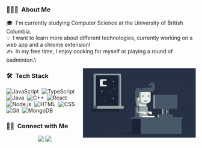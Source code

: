 <!-- ## 👋 &nbsp;Hey there! I'm Kevin-->

### 👨🏻‍💻 &nbsp;About Me

🎓 &nbsp;I'm currently studying Computer Science at the University of British Columbia.\
💡 &nbsp;I want to learn more about different technologies, currently working on a web app and a chrome extension!\
✍️ &nbsp;In my free time, I enjoy cooking for myself or playing a round of badminton.\

<img alt="Night Coding" src="https://raw.githubusercontent.com/AVS1508/AVS1508/master/assets/Night-Coding.gif" align="right"/>

### 🛠 &nbsp;Tech Stack

![JavaScript](https://img.shields.io/badge/-JavaScript-05122A?style=flat&logo=javascript)&nbsp;
![TypeScript](https://img.shields.io/badge/TypeScript-05122A?style=flat&logo=Typescript)&nbsp;
![Java](https://img.shields.io/badge/-Java-05122A?style=flat&logo=Java&logoColor=FFA518)&nbsp;
![C++](https://img.shields.io/badge/-C++-05122A?style=flat&logo=C%2B%2B&logoColor=00599C)&nbsp;
![React](https://img.shields.io/badge/-React-05122A?style=flat&logo=react)&nbsp;
![Node.js](https://img.shields.io/badge/-Node.js-05122A?style=flat&logo=node.js)&nbsp;
![HTML](https://img.shields.io/badge/-HTML-05122A?style=flat&logo=HTML5)&nbsp;
![CSS](https://img.shields.io/badge/-CSS-05122A?style=flat&logo=CSS3&logoColor=1572B6)&nbsp;
![Git](https://img.shields.io/badge/-Git-05122A?style=flat&logo=git)&nbsp;
![MongoDB](https://img.shields.io/badge/MongoDB-%234ea94b.svg?style=flat&logo=mongodb&logoColor=white)

### 🤝🏻 &nbsp;Connect with Me

<p align="center">
<a href="https://linkedin.com/in/kevin-wu1"><img src="https://img.shields.io/badge/-Kevin%20Wu-0077B5?style=flat&logo=Linkedin&logoColor=white"/></a>
<a href="mailto:kevinwu.858@gmail.com"><img src="https://img.shields.io/badge/-kevinwu.858@gmail.com-D14836?style=flat&logo=Gmail&logoColor=white"/></a>
</p>
<!--
**kevin-wu01/kevin-wu01** is a ✨ _special_ ✨ repository because its `README.md` (this file) appears on your GitHub profile.

Here are some ideas to get you started:

- 🔭 I’m currently working on ...
- 🌱 I’m currently learning ...
- 👯 I’m looking to collaborate on ...
- 🤔 I’m looking for help with ...
- 💬 Ask me about ...
- 📫 How to reach me: ...
- 😄 Pronouns: ...
- ⚡ Fun fact: ...
-->
